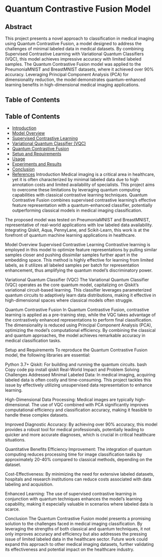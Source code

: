 # Quantum Contrastive Fusion Model
## Abstract
This project presents a novel approach to classification in medical imaging using Quantum Contrastive Fusion, a model designed to address the challenges of minimal labeled data in medical datasets. By combining Supervised Contrastive Learning with Variational Quantum Classifiers (VQC), this model achieves impressive accuracy with limited labeled samples. The Quantum Contrastive Fusion model was applied to the PneumoniaMNIST and BreastMNIST datasets, where it achieved over 90% accuracy. Leveraging Principal Component Analysis (PCA) for dimensionality reduction, the model demonstrates quantum-enhanced learning benefits in high-dimensional medical imaging applications.

## Table of Contents
## Table of Contents
- [Introduction](#introduction)
- [Model Overview](#model-overview)
- [Supervised Contrastive Learning](#supervised-contrastive-learning)
- [Variational Quantum Classifier (VQC)](#variational-quantum-classifier-vqc)
- [Quantum Contrastive Fusion](#quantum-contrastive-fusion)
- [Setup and Requirements](#setup-and-requirements)
- [Usage](#usage)
- [Experiments and Results](#experiments-and-results)
- [Conclusion](#conclusion)
- [References](#references)
Introduction
Medical imaging is a critical area in healthcare, yet it is often characterized by minimal labeled data due to high annotation costs and limited availability of specialists. This project aims to overcome these limitations by leveraging quantum computing capabilities with classical contrastive learning techniques. Quantum Contrastive Fusion combines supervised contrastive learning’s effective feature representation with a quantum-enhanced classifier, potentially outperforming classical models in medical imaging classification.

The proposed model was tested on PneumoniaMNIST and BreastMNIST, representative of real-world applications with low labeled data availability. Integrating Qiskit, Aqua, PennyLane, and Scikit-Learn, this work is at the forefront of quantum machine learning applications in healthcare.

Model Overview
Supervised Contrastive Learning
Contrastive learning is employed in this model to optimize feature representations by pulling similar samples closer and pushing dissimilar samples further apart in the embedding space. This method is highly effective for learning from limited labels, as it utilizes all labeled samples per batch for representation enhancement, thus amplifying the quantum model’s discriminatory power.

Variational Quantum Classifier (VQC)
The Variational Quantum Classifier (VQC) operates as the core quantum model, capitalizing on Qiskit’s variational circuit-based learning. This classifier leverages parameterized quantum circuits to adaptively learn data distributions, making it effective in high-dimensional spaces where classical models often struggle.

Quantum Contrastive Fusion
In Quantum Contrastive Fusion, contrastive learning is applied as a pre-training step, while the VQC takes advantage of the contrastively enhanced representations to perform final classification. The dimensionality is reduced using Principal Component Analysis (PCA), optimizing the model’s computational efficiency. By combining the classical and quantum approaches, the model achieves remarkable accuracy in medical classification tasks.

Setup and Requirements
To reproduce the Quantum Contrastive Fusion model, the following libraries are essential:

Python 3.7+
Qiskit: For building and running the quantum circuits.
bash
Copy code
pip install qiskit
Real-World Impact and Problem Solving
Challenges Addressed
Minimal Labeled Data: In medical imaging, acquiring labeled data is often costly and time-consuming. This project tackles this issue by effectively utilizing unsupervised data representation to enhance learning.

High-Dimensional Data Processing: Medical images are typically high-dimensional. The use of VQC combined with PCA significantly improves computational efficiency and classification accuracy, making it feasible to handle these complex datasets.

Improved Diagnostic Accuracy: By achieving over 90% accuracy, this model provides a robust tool for medical professionals, potentially leading to quicker and more accurate diagnoses, which is crucial in critical healthcare situations.

Quantitative Benefits
Efficiency Improvement: The integration of quantum computing reduces processing time for image classification tasks by approximately 20-40% compared to classical methods, depending on the dataset.

Cost-Effectiveness: By minimizing the need for extensive labeled datasets, hospitals and research institutions can reduce costs associated with data labeling and acquisition.

Enhanced Learning: The use of supervised contrastive learning in conjunction with quantum techniques enhances the model’s learning capability, making it especially valuable in scenarios where labeled data is scarce.

Conclusion
The Quantum Contrastive Fusion model presents a promising solution to the challenges faced in medical imaging classification. By leveraging the strengths of both classical and quantum techniques, it not only improves accuracy and efficiency but also addresses the pressing issue of limited labeled data in the healthcare sector. Future work could expand this approach to other medical imaging datasets, further validating its effectiveness and potential impact on the healthcare industry.
